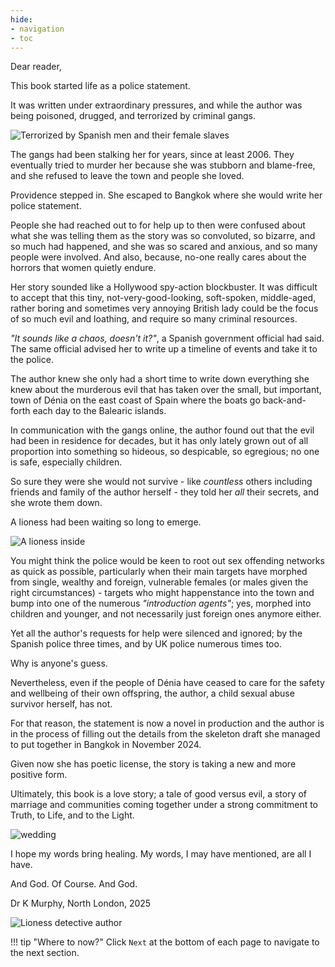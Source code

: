 ```yaml
---
hide:
- navigation
- toc
---
```


<div id="google_translate_element"></div>
<script type="text/javascript" src="//translate.google.com/translate_a/element.js?cb=googleTranslateElementInit"></script>
<script type="text/javascript">
function googleTranslateElementInit() {
  new google.translate.TranslateElement({pageLanguage: 'en'}, 'google_translate_element');
}
</script>

Dear reader,

This book started life as a police statement.

It was written under extraordinary pressures, and while the author was being poisoned, drugged, and terrorized by criminal gangs.

![Terrorized by Spanish men and their female slaves](content/images/planning-the-murder-of-innocents-2.png)

The gangs had been stalking her for years, since at least 2006. They eventually tried to murder her because she was stubborn and blame-free, and she refused to leave the town and people she loved. 

Providence stepped in. She escaped to Bangkok where she would write her police statement.

People she had reached out to for help up to then were confused about what she was telling them as the story was so convoluted, so bizarre, and so much had happened, and she was so scared and anxious, and so many people were involved. And also, because, no-one really cares about the horrors that women quietly endure.

Her story sounded like a Hollywood spy-action blockbuster. It was difficult to accept that this tiny, not-very-good-looking, soft-spoken, middle-aged, rather boring and sometimes very annoying British lady could be the focus of so much evil and loathing, and require so many criminal resources.

*"It sounds like a chaos, doesn't it?"*, a Spanish government official had said. The same official advised her to write up a timeline of events and take it to the police.

The author knew she only had a short time to write down everything she knew about the murderous evil that has taken over the small, but important, town of Dénia on the east coast of Spain where the boats go back-and-forth each day to the Balearic islands.

In communication with the gangs online, the author found out that the evil had been in residence for decades, but it has only lately grown out of all proportion into something so hideous, so despicable, so egregious; no one is safe, especially children.

So sure they were she would not survive - like *countless* others including friends and family of the author herself - they told her *all* their secrets, and she wrote them down.

A lioness had been waiting so long to emerge.

![A lioness inside](content/images/lioness-2.png)

You might think the police would be keen to root out sex offending networks as quick as possible, particularly when their main targets have morphed from single, wealthy and foreign, vulnerable females (or males given the right circumstances) - targets who might happenstance into the town and bump into one of the numerous *"introduction agents"*; yes, morphed into children and younger, and not necessarily just foreign ones anymore either.

Yet all the author's requests for help were silenced and ignored; by the Spanish police three times, and by UK police numerous times too.

Why is anyone's guess.

Nevertheless, even if the people of Dénia have ceased to care for the safety and wellbeing of their own offspring, the author, a child sexual abuse survivor herself, has not.

For that reason, the statement is now a novel in production and the author is in the process of filling out the details from the skeleton draft she managed to put together in Bangkok in November 2024.

Given now she has poetic license, the story is taking a new and more positive form. 

Ultimately, this book is a love story; a tale of good versus evil, a story of marriage and communities coming together under a strong commitment to Truth, to Life, and to the Light.

![wedding](content/images/wedding.png)

I hope my words bring healing. My words, I may have mentioned, are all I have.

And God. Of Course. And God.

Dr K Murphy, North London, 2025

![Lioness detective author](content/images/lioness-3.png)

!!! tip "Where to now?"
    Click `Next` at the bottom of each page to navigate to the next section.
